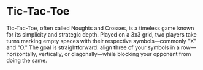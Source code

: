 # Tic-Tac-Toe
Tic-Tac-Toe, often called Noughts and Crosses, is a timeless game known for its simplicity and strategic depth. Played on a 3x3 grid, two players take turns marking empty spaces with their respective symbols—commonly "X" and "O." The goal is straightforward: align three of your symbols in a row—horizontally, vertically, or diagonally—while blocking your opponent from doing the same.
